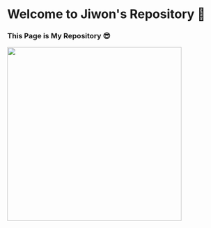 # Welcome to Jiwon's Repository 🌱
### This Page is My Repository 😎

<img src="https://github.com/user-attachments/assets/627da07c-0160-43f1-8030-995bc957720d" width="400"/>
